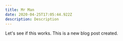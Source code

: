 ```yaml
---
title: Mr Man
date: 2020-04-25T17:05:44.922Z
description: Description
---
```

Let's see if this works. This is a new blog post created.